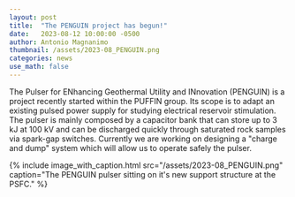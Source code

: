 ```yaml
---
layout: post
title:  "The PENGUIN project has begun!"
date:   2023-08-12 10:00:00 -0500
author: Antonio Magnanimo
thumbnail: /assets/2023-08_PENGUIN.png
categories: news
use_math: false
---
```


The Pulser for ENhancing Geothermal Utility and INnovation (PENGUIN) is a project recently started within the PUFFIN group. Its scope is to adapt an existing pulsed power supply for studying electrical reservoir stimulation. The pulser is mainly composed by a capacitor bank that can store up to 3 kJ at 100 kV and can be discharged quickly through saturated rock samples via spark-gap switches. Currently we are working on designing a "charge and dump" system which will allow us to operate safely the pulser.  

{% include image_with_caption.html 
    src="/assets/2023-08_PENGUIN.png" 
    caption="The PENGUIN pulser sitting on it's new support structure at the PSFC."
%}	
